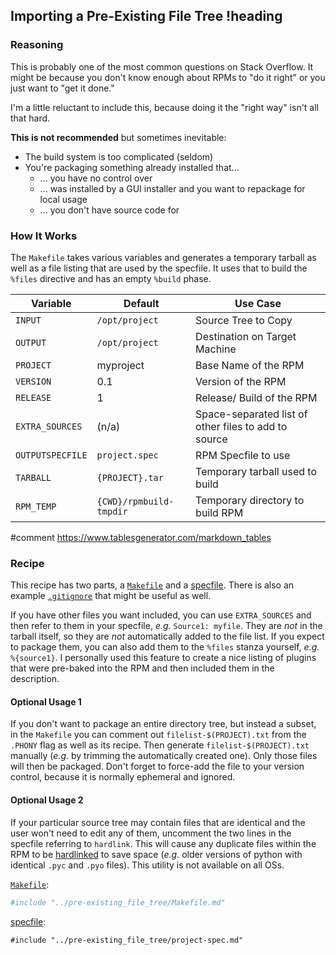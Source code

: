 ## Importing a Pre-Existing File Tree !heading
### Reasoning
This is probably one of the most common questions on Stack Overflow. It might be because you don't know enough about RPMs to "do it right" or you just want to "get it done."

I'm a little reluctant to include this, because doing it the "right way" isn't all that hard.

**This is not recommended** but sometimes inevitable:
 * The build system is too complicated (seldom)
 * You're packaging something already installed that...
   * ... you have no control over
   * ... was installed by a GUI installer and you want to repackage for local usage
   * ... you don't have source code for

### How It Works
The `Makefile` takes various variables and generates a temporary tarball as well as a file listing that are used by the specfile. It uses that to build the `%files` directive and has an empty `%build` phase.

| Variable         | Default                 | Use Case                                             |
|------------------|-------------------------|------------------------------------------------------|
| `INPUT`          | `/opt/project`          | Source Tree to Copy                                  |
| `OUTPUT`         | `/opt/project`          | Destination on Target Machine                        |
| `PROJECT`        | myproject               | Base Name of the RPM                                 |
| `VERSION`        | 0.1                     | Version of the RPM                                   |
| `RELEASE`        | 1                       | Release/ Build of the RPM                            |
| `EXTRA_SOURCES`  | (n/a)                   | Space-separated list of other files to add to source |
| `OUTPUTSPECFILE` | `project.spec`          | RPM Specfile to use                                  |
| `TARBALL`        | `{PROJECT}.tar`         | Temporary tarball used to build                      |
| `RPM_TEMP`       | `{CWD}/rpmbuild-tmpdir` | Temporary directory to build RPM                     |
#comment https://www.tablesgenerator.com/markdown_tables

### Recipe
This recipe has two parts, a [`Makefile`](pre-existing_file_tree/Makefile) and a [specfile](pre-existing_file_tree/project.spec). There is also an example [`.gitignore`](pre-existing_file_tree/.gitignore) that might be useful as well.

If you have other files you want included, you can use `EXTRA_SOURCES` and then refer to them in your specfile, _e.g._ `Source1: myfile`. They are _not_ in the tarball itself, so they are _not_ automatically added to the file list. If you expect to package them, you can also add them to the `%files` stanza yourself, _e.g._ `%{source1}`. I personally used this feature to create a nice listing of plugins that were pre-baked into the RPM and then included them in the description.

#### Optional Usage 1
If you don't want to package an entire directory tree, but instead a subset, in the `Makefile` you can comment out `filelist-$(PROJECT).txt` from the `.PHONY` flag as well as its recipe. Then generate `filelist-$(PROJECT).txt` manually (_e.g._ by trimming the automatically created one). Only those files will then be packaged. Don't forget to force-add the file to your version control, because it is normally ephemeral and ignored.

#### Optional Usage 2
If your particular source tree may contain files that are identical and the user won't need to edit any of them, uncomment the two lines in the specfile referring to `hardlink`. This will cause any duplicate files within the RPM to be [hardlinked](https://en.wikipedia.org/wiki/Hard_link) to save space (_e.g._ older versions of python with identical `.pyc` and `.pyo` files). This utility is not available on all OSs.

[`Makefile`](pre-existing_file_tree/Makefile):
```Makefile
#include "../pre-existing_file_tree/Makefile.md"
```

[specfile](pre-existing_file_tree/project.spec):
```rpm-spec
#include "../pre-existing_file_tree/project-spec.md"
```
